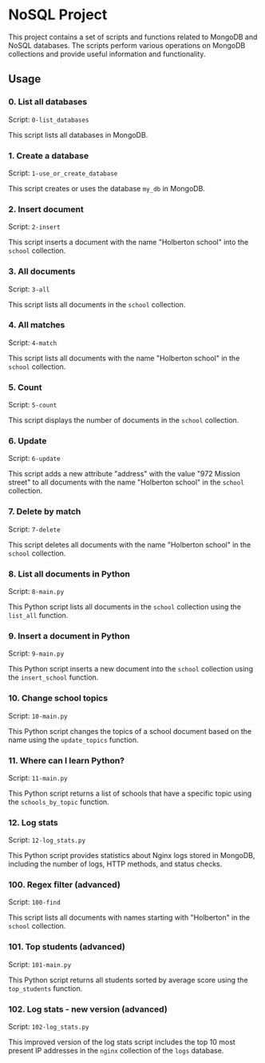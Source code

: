 # NoSQL Project

This project contains a set of scripts and functions related to MongoDB and NoSQL databases. The scripts perform various operations on MongoDB collections and provide useful information and functionality.

## Usage

### 0. List all databases

Script: `0-list_databases`

This script lists all databases in MongoDB.

### 1. Create a database

Script: `1-use_or_create_database`

This script creates or uses the database `my_db` in MongoDB.

### 2. Insert document

Script: `2-insert`

This script inserts a document with the name "Holberton school" into the `school` collection.

### 3. All documents

Script: `3-all`

This script lists all documents in the `school` collection.

### 4. All matches

Script: `4-match`

This script lists all documents with the name "Holberton school" in the `school` collection.

### 5. Count

Script: `5-count`

This script displays the number of documents in the `school` collection.

### 6. Update

Script: `6-update`

This script adds a new attribute "address" with the value "972 Mission street" to all documents with the name "Holberton school" in the `school` collection.

### 7. Delete by match

Script: `7-delete`

This script deletes all documents with the name "Holberton school" in the `school` collection.

### 8. List all documents in Python

Script: `8-main.py`

This Python script lists all documents in the `school` collection using the `list_all` function.

### 9. Insert a document in Python

Script: `9-main.py`

This Python script inserts a new document into the `school` collection using the `insert_school` function.

### 10. Change school topics

Script: `10-main.py`

This Python script changes the topics of a school document based on the name using the `update_topics` function.

### 11. Where can I learn Python?

Script: `11-main.py`

This Python script returns a list of schools that have a specific topic using the `schools_by_topic` function.

### 12. Log stats

Script: `12-log_stats.py`

This Python script provides statistics about Nginx logs stored in MongoDB, including the number of logs, HTTP methods, and status checks.

### 100. Regex filter (advanced)

Script: `100-find`

This script lists all documents with names starting with "Holberton" in the `school` collection.

### 101. Top students (advanced)

Script: `101-main.py`

This Python script returns all students sorted by average score using the `top_students` function.

### 102. Log stats - new version (advanced)

Script: `102-log_stats.py`

This improved version of the log stats script includes the top 10 most present IP addresses in the `nginx` collection of the `logs` database.
